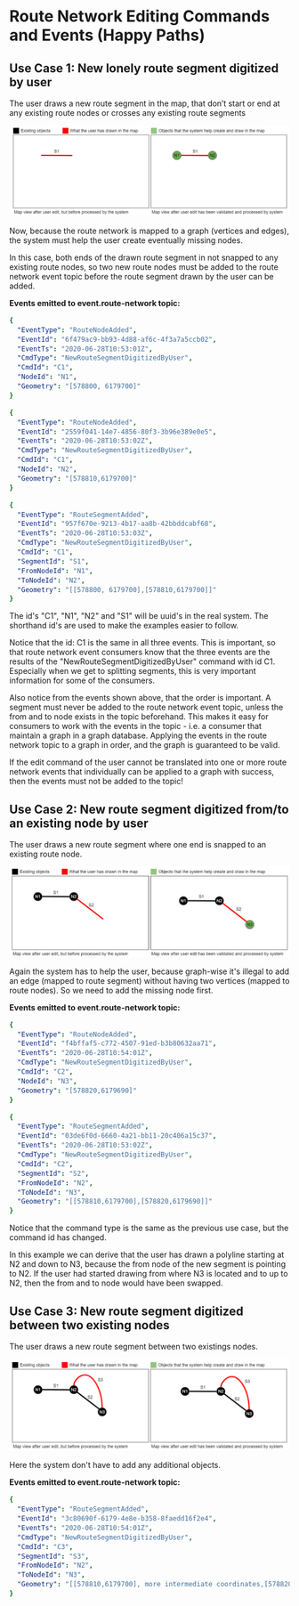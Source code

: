 Route Network Editing Commands and Events (Happy Paths)
==============================


Use Case 1: New lonely route segment digitized by user
-------------------
The user draws a new route segment in the map, that don’t start or end at any existing route nodes or crosses any existing route segments

![image text](Images/lonely-route-segment-digitized.png)

Now, because the route network is mapped to a graph (vertices and edges), the system must help the user create eventually missing nodes.

In this case, both ends of the drawn route segment in not snapped to any existing route nodes, so two new route nodes must be added to the route network event topic before the route segment drawn by the user can be added.

**Events emitted to event.route-network topic:**

```yaml
{
  "EventType": "RouteNodeAdded",
  "EventId": "6f479ac9-bb93-4d88-af6c-4f3a7a5ccb02",
  "EventTs": "2020-06-28T10:53:01Z",
  "CmdType": "NewRouteSegmentDigitizedByUser",
  "CmdId": "C1",
  "NodeId": "N1",
  "Geometry": "[578800, 6179700]"
}
```

```yaml
{
  "EventType": "RouteNodeAdded",
  "EventId": "2559f041-14e7-4856-80f3-3b96e389e0e5",
  "EventTs": "2020-06-28T10:53:02Z",
  "CmdType": "NewRouteSegmentDigitizedByUser",
  "CmdId": "C1",
  "NodeId": "N2",
  "Geometry": "[578810,6179700]"
}
```

```yaml
{
  "EventType": "RouteSegmentAdded",
  "EventId": "957f670e-9213-4b17-aa8b-42bbddcabf68",
  "EventTs": "2020-06-28T10:53:03Z",
  "CmdType": "NewRouteSegmentDigitizedByUser",
  "CmdId": "C1",
  "SegmentId": "S1",
  "FromNodeId": "N1",
  "ToNodeId": "N2",
  "Geometry": "[[578800, 6179700],[578810,6179700]]"
}
```
The id's "C1", "N1", "N2" and "S1" will be uuid's in the real system. The shorthand id's are used to make the examples easier to follow.

Notice that the id: C1 is the same in all three events. This is important, so that route network event consumers know that the three events are the results of the "NewRouteSegmentDigitizedByUser" command with id C1. Especially when we get to splitting segments, this is very important information for some of the consumers.

Also notice from the events shown above, that the order is important.
A segment must never be added to the route network event topic, unless the from and to node exists in the topic beforehand.
This makes it easy for consumers to work with the events in the topic - i.e. a consumer that maintain a graph in a graph database.
Applying the events in the route network topic to a graph in order, and the graph is guaranteed to be valid.

If the edit command of the user cannot be translated into one or more route network events that individually can be applied to a graph with success, then the events must not be added to the topic!

Use Case 2: New route segment digitized from/to an existing node by user
-------------------
The user draws a new route segment where one end is snapped to an existing route node.

![image text](Images/segment-digitized-from-existing-node.png)

Again the system has to help the user, because graph-wise it's illegal to add an edge (mapped to route segment) without having two vertices (mapped to route nodes). So we need to add the missing node first.

**Events emitted to event.route-network topic:**

```yaml
{
  "EventType": "RouteNodeAdded",
  "EventId": "f4bffaf5-c772-4507-91ed-b3b80632aa71",
  "EventTs": "2020-06-28T10:54:01Z",
  "CmdType": "NewRouteSegmentDigitizedByUser",
  "CmdId": "C2",
  "NodeId": "N3",
  "Geometry": "[578820,6179690]"
}
```

```yaml
{
  "EventType": "RouteSegmentAdded",
  "EventId": "03de6f0d-6660-4a21-bb11-20c406a15c37",
  "EventTs": "2020-06-28T10:53:02Z",
  "CmdType": "NewRouteSegmentDigitizedByUser",
  "CmdId": "C2",
  "SegmentId": "S2",
  "FromNodeId": "N2",
  "ToNodeId": "N3",
  "Geometry": "[[578810,6179700],[578820,6179690]]"
}
```

Notice that the command type is the same as the previous use case, but the command id has changed.

In this example we can derive that the user has drawn a polyline starting at N2 and down to N3, because the from node of the new segment is pointing to N2. If the user had started drawing from where N3 is located and to up to N2, then the from and to node would have been swapped.


Use Case 3: New route segment digitized between two existing nodes
-------------------
The user draws a new route segment between two existings nodes.

![image text](Images/segment-digitized-between-existing-nodes.png)

Here the system don't have to add any additional objects.

**Events emitted to event.route-network topic:**

```yaml
{
  "EventType": "RouteSegmentAdded",
  "EventId": "3c80690f-6179-4e8e-b358-8faedd16f2e4",
  "EventTs": "2020-06-28T10:54:01Z",
  "CmdType": "NewRouteSegmentDigitizedByUser",
  "CmdId": "C3",
  "SegmentId": "S3",
  "FromNodeId": "N2",
  "ToNodeId": "N3",
  "Geometry": "[[578810,6179700], more intermediate coordinates,[578820,6179690]]"
}
```

